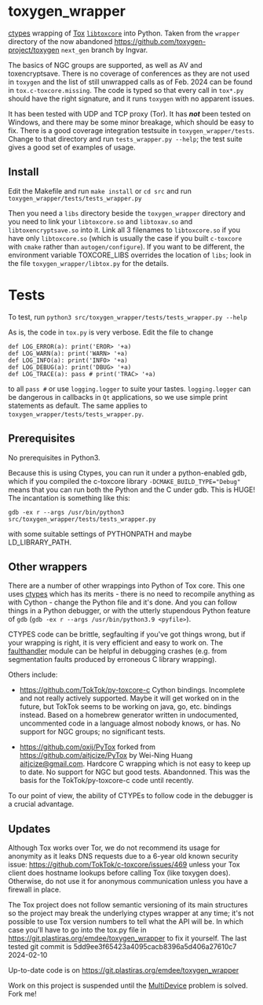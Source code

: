 # toxygen_wrapper

[ctypes](https://docs.python.org/3/library/ctypes.html)
wrapping of [Tox](https://tox.chat/)
[```libtoxcore```](https://github.com/TokTok/c-toxcore) into Python.
Taken from the ```wrapper``` directory of the now abandoned
<https://github.com/toxygen-project/toxygen> ```next_gen``` branch
by Ingvar.

The basics of NGC groups are supported, as well as AV and toxencryptsave.
There is no coverage of conferences as they are not used in ```toxygen```
and the list of still unwrapped calls as of Feb. 2024 can be found in
```tox.c-toxcore.missing```. The code is typed so that every call in
```tox*.py``` should have the right signature, and it runs
```toxygen``` with no apparent issues.

It has been tested with UDP and TCP proxy (Tor). It has ***not*** been
tested on Windows, and there may be some minor breakage, which should be
easy to fix. There is a good coverage integration testsuite in ```toxygen_wrapper/tests```.
Change to that directory and run ```tests_wrapper.py --help```; the test
suite gives a good set of examples of usage.

## Install

Edit the Makefile and run ```make install``` or ```cd src```
and run ```toxygen_wrapper/tests/tests_wrapper.py```

Then you need a ```libs``` directory beside the ```toxygen_wrapper``` directory
and you need to link your ```libtoxcore.so``` and ```libtoxav.so```
and ```libtoxencryptsave.so``` into it. Link all 3 filenames
to ```libtoxcore.so``` if you have only ```libtoxcore.so```
(which is usually the case if you built ```c-toxcore``` with ```cmake```
rather than ```autogen/configure```). If you want to be different,
the environment variable TOXCORE_LIBS overrides the location of ```libs```;
look in the file ```toxygen_wrapper/libtox.py``` for the details.

# Tests

To test, run ```python3 src/toxygen_wrapper/tests/tests_wrapper.py --help```

As is, the code in ```tox.py``` is very verbose. Edit the file to change
```
def LOG_ERROR(a): print('EROR> '+a)
def LOG_WARN(a): print('WARN> '+a)
def LOG_INFO(a): print('INFO> '+a)
def LOG_DEBUG(a): print('DBUG> '+a)
def LOG_TRACE(a): pass # print('TRAC> '+a)
```
to all ```pass #``` or use ```logging.logger``` to suite your tastes.
```logging.logger``` can be dangerous in callbacks in ```Qt``` applications,
so we use simple print statements as default. The same applies to
```toxygen_wrapper/tests/tests_wrapper.py```.

## Prerequisites

No prerequisites in Python3.

Because this is using Ctypes, you can run it under a python-enabled gdb,
which if you compiled the c-toxcore library ```-DCMAKE_BUILD_TYPE="Debug"```
means that you can run both the Python and the C under gdb. This is HUGE!
The incantation is something like this:
```
gdb -ex r --args /usr/bin/python3 src/toxygen_wrapper/tests/tests_wrapper.py
```
with some suitable settings of PYTHONPATH and maybe LD_LIBRARY_PATH.

## Other wrappers

There are a number of other wrappings into Python of Tox core.
This one uses [ctypes](https://docs.python.org/3/library/ctypes.html)
which has its merits - there is no need to recompile anything as with
Cython - change the Python file and it's done. And you can follow things
in a Python debugger, or with the utterly stupendous Python feature of
```gdb``` (```gdb -ex r --args /usr/bin/python3.9 <pyfile>```).

CTYPES code can be brittle, segfaulting if you've got things wrong,
but if your wrapping is right, it is very efficient and easy to work on.
The [faulthandler](https://docs.python.org/3/library/faulthandler.html)
module can be helpful in debugging crashes
(e.g. from segmentation faults produced by erroneous C library wrapping).

Others include:

* <https://github.com/TokTok/py-toxcore-c> Cython bindings.
  Incomplete and not really actively supported. Maybe it will get
  worked on in the future,  but TokTok seems to be working on
  java, go, etc. bindings instead. Based on a homebrew generator written
  in undocumented, uncommented code in a language almost nobody knows, or has.
  No support for NGC groups; no significant tests.

* <https://github.com/oxij/PyTox>
  forked from https://github.com/aitjcize/PyTox
  by Wei-Ning Huang <aitjcize@gmail.com>.
  Hardcore C wrapping which is not easy to keep up to date.
  No support for NGC but good tests. Abandonned.
  This was the basis for the TokTok/py-toxcore-c code until recently.

To our point of view, the ability of CTYPEs to follow code in the
debugger is a crucial advantage.

## Updates

Although Tox works over Tor, we do not recommend its usage for
anonymity as it leaks DNS requests due to a 6-year old known security
issue: https://github.com/TokTok/c-toxcore/issues/469 unless your Tox client
does hostname lookups before calling Tox (like toxygen does). Otherwise,
do not use it for anonymous communication unless you have a firewall in place.

The Tox project does not follow semantic versioning of its main structures
so the project may break the underlying ctypes wrapper at any time;
it's not possible to use Tox version numbers to tell what the API will be.
In which case you'll have to go into the tox.py file in
https://git.plastiras.org/emdee/toxygen_wrapper to fix it yourself.
The last tested git commit is 5dd9ee3f65423a4095cacb8396a5d406a27610c7
2024-02-10

Up-to-date code is on https://git.plastiras.org/emdee/toxygen_wrapper

Work on this project is suspended until the
[MultiDevice](https://git.plastiras.org/emdee/tox_profile/wiki/MultiDevice-Announcements-POC) problem is solved. Fork me!

